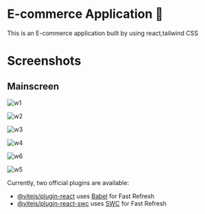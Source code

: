 # E-commerce Application 🛒

This is an E-commerce application built by using react,tailwind CSS
# Screenshots
## Mainscreen
![w1](https://github.com/Ck07860786/REACT-ECOMMERCE/assets/115991360/f963ee49-fac2-433b-93da-625770e05a3c)

![w2](https://github.com/Ck07860786/REACT-ECOMMERCE/assets/115991360/dd1e979f-130e-42f3-bafd-4da43339126a)

![w3](https://github.com/Ck07860786/REACT-ECOMMERCE/assets/115991360/c53fed26-34d7-4813-bccc-3864884e9eef)

![w4](https://github.com/Ck07860786/REACT-ECOMMERCE/assets/115991360/52e8e48c-3cf1-4549-a2ee-d2430a90b781)

![w6](https://github.com/Ck07860786/REACT-ECOMMERCE/assets/115991360/ab94db76-0ba0-46af-86b3-b5893af519d3)

![w5](https://github.com/Ck07860786/REACT-ECOMMERCE/assets/115991360/01eaa59b-5396-451f-bbed-321e4db7fd0d)


Currently, two official plugins are available:

- [@vitejs/plugin-react](https://github.com/vitejs/vite-plugin-react/blob/main/packages/plugin-react/README.md) uses [Babel](https://babeljs.io/) for Fast Refresh
- [@vitejs/plugin-react-swc](https://github.com/vitejs/vite-plugin-react-swc) uses [SWC](https://swc.rs/) for Fast Refresh

